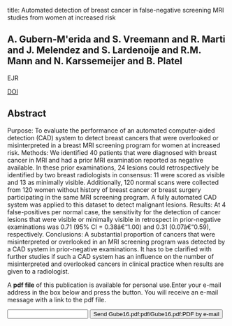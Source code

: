 title: Automated detection of breast cancer in false-negative screening MRI studies from women at increased risk

## A. Gubern-M'erida and S. Vreemann and R. Marti and J. Melendez and S. Lardenoije and R.M. Mann and N. Karssemeijer and B. Platel
EJR

<a href="https://doi.org/10.1016/j.ejrad.2015.11.031">DOI</a>

## Abstract
Purpose: To evaluate the performance of an automated computer-aided detection (CAD) system to detect breast cancers that were overlooked or misinterpreted in a breast MRI screening program for women at increased risk. Methods: We identified 40 patients that were diagnosed with breast cancer in MRI and had a prior MRI examination reported as negative available. In these prior examinations, 24 lesions could retrospectively be identified by two breast radiologists in consensus: 11 were scored as visible and 13 as minimally visible. Additionally, 120 normal scans were collected from 120 women without history of breast cancer or breast surgery participating in the same MRI screening program. A fully automated CAD system was applied to this dataset to detect malignant lesions. Results: At 4 false-positives per normal case, the sensitivity for the detection of cancer lesions that were visible or minimally visible in retrospect in prior-negative examinations was 0.71 (95% CI = 0.38â€“1.00) and 0.31 (0.07â€“0.59), respectively. Conclusions: A substantial proportion of cancers that were misinterpreted or overlooked in an MRI screening program was detected by a CAD system in prior-negative examinations. It has to be clarified with further studies if such a CAD system has an influence on the number of misinterpreted and overlooked cancers in clinical practice when results are given to a radiologist.

A <b>pdf file</b> of this publication is available for personal use.Enter your e-mail address in the box below and press the button. You will receive an e-mail message with a link to the pdf file.
<form action="sender.php">  <input type="text" name="email">  <input type="submit" value="Send Gube16.pdf:pdf/Gube16.pdf:PDF by e-mail"></form>